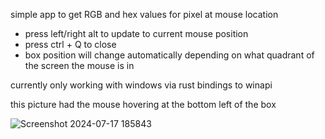 simple app to get RGB and hex values for pixel at mouse location
- press left/right alt to update to current mouse position
- press ctrl + Q to close
- box position will change automatically depending on what quadrant of the screen the mouse is in

currently only working with windows via rust bindings to winapi

this picture had the mouse hovering at the bottom left of the box


![Screenshot 2024-07-17 185843](https://github.com/user-attachments/assets/5eb9257e-41fa-4e33-848a-efac297807bc)
